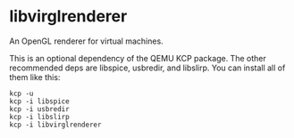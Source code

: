 # libvirglrenderer
An OpenGL renderer for virtual machines.

This is an optional dependency of the QEMU KCP package. The other recommended deps are libspice, usbredir, and libslirp. You can install all of them like this:

```
kcp -u
kcp -i libspice
kcp -i usbredir
kcp -i libslirp
kcp -i libvirglrenderer
```
